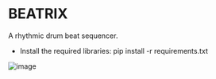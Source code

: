 # BEATRIX
A rhythmic drum beat sequencer.

- Install the required libraries: pip install -r requirements.txt 

![image](https://user-images.githubusercontent.com/85631831/209206391-896fc41c-d23a-411e-bb1e-8a3adb53ccc7.png)



